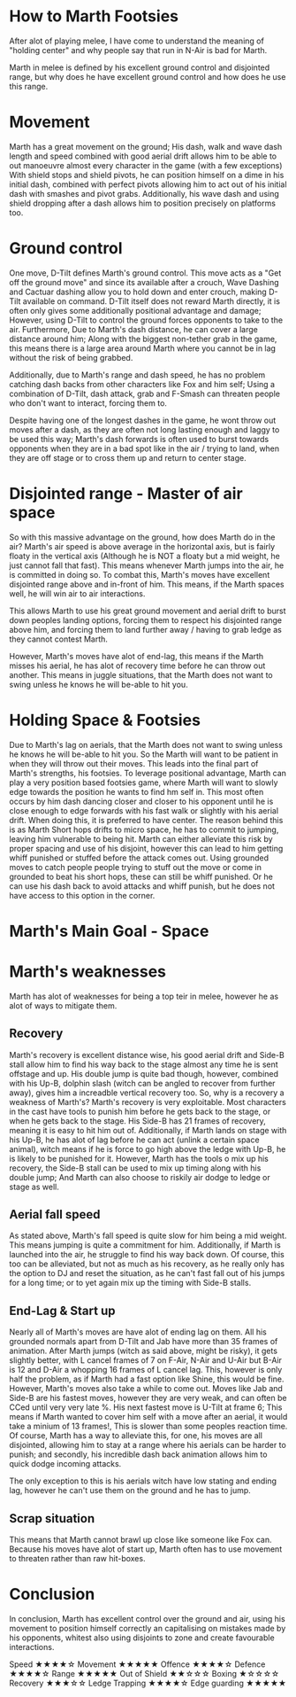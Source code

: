 # How to Marth Footsies
After alot of playing melee, I have come to understand the meaning of "holding center" and why people say that run in N-Air is bad for Marth.

Marth in melee is defined by his excellent ground control and disjointed range, but why does he have excellent ground control and how does he use this range.

# Movement
Marth has a great movement on the ground; His dash, walk and wave dash length and speed combined with good aerial drift allows him to be able to out manoeuvre almost every character in the game (with a few exceptions)
With shield stops and shield pivots, he can position himself on a dime in his initial dash, combined with perfect pivots allowing him to act out of his initial dash with smashes and pivot grabs.
Additionally, his wave dash and using shield dropping after a dash allows him to position precisely on platforms too.

# Ground control
One move, D-Tilt defines Marth's ground control.
This move acts as a "Get off the ground move" and since its available after a crouch, Wave Dashing and Cactuar dashing allow you to hold down and enter crouch, making D-Tilt available on command.
D-Tilt itself does not reward Marth directly, it is often only gives some additionally positional advantage and damage; However, using D-Tilt to control the ground forces opponents to take to the air.
Furthermore, Due to Marth's dash distance, he can cover a large distance around him; Along with the biggest non-tether grab in the game, this means there is a large area around Marth where you cannot be in lag without the risk of being grabbed.

Additionally, due to Marth's range and dash speed, he has no problem catching dash backs from other characters like Fox and him self; Using a combination of D-Tilt, dash attack, grab and F-Smash can threaten people who don't want to interact, forcing them to.

Despite having one of the longest dashes in the game, he wont throw out moves after a dash, as they are often not long lasting enough and laggy to be used this way; Marth's dash forwards is often used to burst towards opponents when they are in a bad spot like in the air / trying to land, when they are off stage or to cross them up and return to center stage.

# Disjointed range - Master of air space
So with this massive advantage on the ground, how does Marth do in the air?
Marth's air speed is above average in the horizontal axis, but is fairly floaty in the vertical axis (Although he is NOT a floaty but a mid weight, he just cannot fall that fast).
This means whenever Marth jumps into the air, he is committed in doing so.
To combat this, Marth's moves have excellent disjointed range above and in-front of him.
This means, if the Marth spaces well, he will win air to air interactions.

This allows Marth to use his great ground movement and aerial drift to burst down peoples landing options, forcing them to respect his disjointed range above him, and forcing them to land further away / having to grab ledge as they cannot contest Marth.

However, Marth's moves have alot of end-lag, this means if the Marth misses his aerial, he has alot of recovery time before he can throw out another. This means in juggle situations, that the Marth does not want to swing unless he knows he will be-able to hit you.

# Holding Space & Footsies
Due to Marth's lag on aerials, that the Marth does not want to swing unless he knows he will be-able to hit you.
So the Marth will want to be patient in when they will throw out their moves.
This leads into the final part of Marth's strengths, his footsies. To leverage positional advantage, Marth can play a very position based footsies game, where Marth will want to slowly edge towards the position he wants to find hm self in.
This most often occurs by him dash dancing closer and closer to his opponent until he is close enough to edge forwards with his fast walk or slightly with his aerial drift.
When doing this, it is preferred to have center.
The reason behind this is as Marth Short hops drifts to micro space, he has to commit to jumping, leaving him vulnerable to being hit.
Marth can either alleviate this risk by proper spacing and use of his disjoint, however this can lead to him getting whiff punished or stuffed before the attack comes out.
Using grounded moves to catch people people trying to stuff out the move or come in grounded to beat his short hops, these can still be whiff punished.
Or he can use his dash back to avoid attacks and whiff punish, but he does not have access to this option in the corner.

# Marth's Main Goal - Space


# Marth's weaknesses
Marth has alot of weaknesses for being a top teir in melee, however he as alot of ways to mitigate them.

## Recovery
Marth's recovery is excellent distance wise, his good aerial drift and Side-B stall allow him to find his way back to the stage almost any time he is sent offstage and up.
His double jump is quite bad though, however, combined with his Up-B, dolphin slash (witch can be angled to recover from further away), gives him a increadble vertical recovery too.
So, why is a recovery a weakness of Marth's?
Marth's recovery is very exploitable. Most characters in the cast have tools to punish him before he gets back to the stage, or when he gets back to the stage. His Side-B has 21 frames of recovery, meaning it is easy to hit him out of.
Additionally, if Marth lands on stage with his Up-B, he has alot of lag before he can act (unlink a certain space animal), witch means if he is force to go high above the ledge with Up-B, he is likely to be punished for it.
However, Marth has the tools o mix up his recovery, the Side-B stall can be used to mix up timing along with his double jump; And Marth can also choose to riskily air dodge to ledge or stage as well.

## Aerial fall speed
As stated above, Marth's fall speed is quite slow for him being a mid weight.
This means jumping is quite a commitment for him.
Additionally, if Marth is launched into the air, he struggle to find his way back down.
Of course, this too can be alleviated, but not as much as his recovery, as he really only has the option to DJ and reset the situation, as he can't fast fall out of his jumps for a long time; or to yet again mix up the timing with Side-B stalls.

## End-Lag & Start up
Nearly all of Marth's moves are have alot of ending lag on them.
All his grounded normals apart from D-Tilt and Jab have more than 35 frames of animation.
After Marth jumps (witch as said above, might be risky), it gets slightly better, with L cancel frames of 7 on F-Air, N-Air and U-Air but B-Air is 12 and D-Air a whopping 16 frames of L cancel lag.
This, however is only half the problem, as if Marth had a fast option like Shine, this would be fine. However, Marth's moves also take a while to come out.
Moves like Jab and Side-B are his fastest moves, however they are very weak, and can often be CCed until very very late %. His next fastest move is U-Tilt at frame 6; This means if Marth wanted to cover him self with a move after an aerial, it would take a minium of 13 frames!, This is slower than some peoples reaction time.
Of course, Marth has a way to alleviate this, for one, his moves are all disjointed, allowing him to stay at a range where his aerials can be harder to punish; and secondly, his incredible dash back animation allows him to quick dodge incoming attacks.

The only exception to this is his aerials witch have low stating and ending lag, however he can't use them on the ground and he has to jump.

## Scrap situation
This means that Marth cannot brawl up close like someone like Fox can.
Because his moves have alot of start up, Marth often has to use movement to threaten rather than raw hit-boxes.

# Conclusion
In conclusion, Marth has excellent control over the ground and air, using his movement to position himself correctly an capitalising on mistakes made by his opponents, whitest also using disjoints to zone and create favourable interactions.

Speed			★★★★☆
Movement		★★★★★
Offence			★★★★☆
Defence			★★★★☆
Range			★★★★★
Out of Shield	★★☆☆☆
Boxing			★☆☆☆☆
Recovery		★★★☆☆
Ledge Trapping	★★★★☆
Edge guarding	★★★★★
